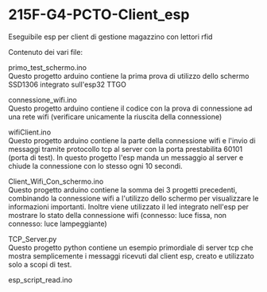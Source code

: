 # 215F-G4-PCTO-Client_esp
Eseguibile esp per client di gestione magazzino con lettori rfid

Contenuto dei vari file:

primo_test_schermo.ino  
Questo progetto arduino contiene la prima prova di utilizzo dello schermo SSD1306 integrato sull'esp32 TTGO

connessione_wifi.ino  
Questo progetto arduino contiene il codice con la prova di connessione ad una rete wifi (verificare unicamente la riuscita della connessione)

wifiClient.ino  
Questo progetto arduino contiene la parte della connessione wifi e l'invio di messaggi tramite protocollo tcp al server con la porta prestabilita 60101 (porta di test). In questo progetto l'esp manda un messaggio al server e chiude la connessione con lo stesso ogni 10 secondi.

Client_Wifi_Con_schermo.ino  
Questo progetto arduino contiene la somma dei 3 progetti precedenti, combinando la connessione wifi a l'utilizzo dello schermo per visualizzare le informazioni importanti. Inoltre viene utilizzato il led integrato nell'esp per mostrare lo stato della connessione wifi (connesso: luce fissa, non connesso: luce lampeggiante)

TCP_Server.py  
Questo progetto python contiene un esempio primordiale di server tcp che mostra semplicemente i messaggi ricevuti dal client esp, creato e utilizzato solo a scopi di test.

esp_script_read.ino
